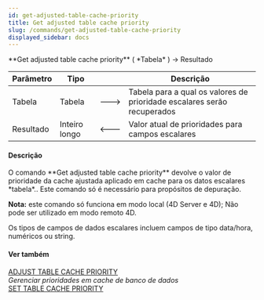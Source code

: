 ```yaml
---
id: get-adjusted-table-cache-priority
title: Get adjusted table cache priority
slug: /commands/get-adjusted-table-cache-priority
displayed_sidebar: docs
---
```


<!--REF #_command_.Get adjusted table cache priority.Syntax-->**Get adjusted table cache priority** ( *Tabela* ) -> Resultado<!-- END REF-->
<!--REF #_command_.Get adjusted table cache priority.Params-->
| Parâmetro | Tipo |  | Descrição |
| --- | --- | --- | --- |
| Tabela | Tabela | &#x1F852; | Tabela para a qual os valores de prioridade escalares serão recuperados |
| Resultado | Inteiro longo | &#x1F850; | Valor atual de prioridades para campos escalares |

<!-- END REF-->

#### Descrição 

<!--REF #_command_.Get adjusted table cache priority.Summary-->O comando **Get adjusted table cache priority** devolve o valor de prioridade da cache ajustada aplicado em cache para os datos escalares *tabela*.<!-- END REF-->. Este comando só é necessário para propósitos de depuração.

**Nota:** este comando só funciona em modo local (4D Server e 4D); Não pode ser utilizado em modo remoto 4D.

Os tipos de campos de dados escalares incluem campos de tipo data/hora, numéricos ou string.

#### Ver também 

[ADJUST TABLE CACHE PRIORITY](adjust-table-cache-priority.md)  
*Gerenciar prioridades em cache de banco de dados*  
[SET TABLE CACHE PRIORITY](set-table-cache-priority.md)  